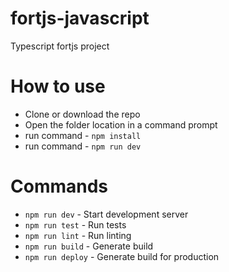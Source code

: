# fortjs-javascript
Typescript fortjs project

# How to use

*  Clone or download the repo
*  Open the folder location in a command prompt
*  run command - `npm install`
*  run command - `npm run dev`

# Commands

* `npm run dev` - Start development server
* `npm run test` - Run tests
* `npm run lint` - Run linting
* `npm run build` - Generate build
* `npm run deploy` - Generate build for production